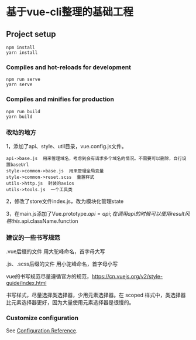 # 基于vue-cli整理的基础工程

## Project setup
```
npm install
yarn install
```
### Compiles and hot-reloads for development
```
npm run serve
yarn serve
```
### Compiles and minifies for production
```
npm run build
yarn build
```
### 改动的地方
1，添加了api、style、util目录，vue.config.js文件。


    api->base.js  用来管理域名，考虑到会有请求多个域名的情况。不需要可以删除，自行设置baseUrl
    style->common->base.js  用来管理全局变量
    style->common->reset.scss  重置样式
    utils->http.js  封装的axios
    utils->tools.js  一个工具类


2，修改了store文件index.js，改为模块化管理state

3，在main.js添加了Vue.prototype.$api = api;在调用api的时候可以使用result风格this.$api.className.function

### 建议的一些书写规范
.vue后缀的文件 用大驼峰命名，首字母大写

.js、.scss后缀的文件 用小驼峰命名，首字母小写

vue的书写规范尽量遵循官方的规范，https://cn.vuejs.org/v2/style-guide/index.html

书写样式，尽量选择类选择器，少用元素选择器。在 scoped 样式中，类选择器比元素选择器更好，因为大量使用元素选择器是很慢的。


### Customize configuration
See [Configuration Reference](https://cli.vuejs.org/config/).
